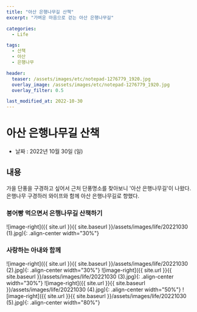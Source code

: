 ```yaml
---
title: "아산 은행나무길 산책"
excerpt: "가벼운 마음으로 걷는 아산 은행나무길"

categories:
  - Life

tags:
  - 산책
  - 아산
  - 은행나무

header:
  teaser: /assets/images/etc/notepad-1276779_1920.jpg
  overlay_image: /assets/images/etc/notepad-1276779_1920.jpg
  overlay_filter: 0.5

last_modified_at: 2022-10-30
---
```



# 아산 은행나무길 산책

- 날짜 : 2022년 10월 30일 (일)


## 내용

가을 단풍을 구경하고 싶어서 근처 단풍명소를 찾아보니 '아산 은행나무길'이 나왔다.  
은행나무 구경하러 와이프와 함께 아산 은행나무길로 향했다.  

### 붕어빵 먹으면서 은행나무길 산책하기
![image-right]({{ site.url }}{{ site.baseurl }}/assets/images/life/20221030 (1).jpg){: .align-center width="30%"}

### 사랑하는 아내와 함께
![image-right]({{ site.url }}{{ site.baseurl }}/assets/images/life/20221030 (2).jpg){: .align-center width="30%"}
![image-right]({{ site.url }}{{ site.baseurl }}/assets/images/life/20221030 (3).jpg){: .align-center width="30%"}
![image-right]({{ site.url }}{{ site.baseurl }}/assets/images/life/20221030 (4).jpg){: .align-center width="50%"}
![image-right]({{ site.url }}{{ site.baseurl }}/assets/images/life/20221030 (5).jpg){: .align-center width="80%"}





